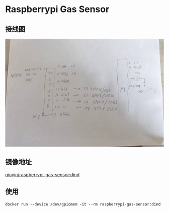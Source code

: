 # Raspberrypi Gas Sensor

## 接线图

<img src="images/wiring.jpg">

## 镜像地址

[qiuyin/raspberrypi-gas-sensor:dind](https://hub.docker.com/r/qiuyin/raspberrypi-gas-sensor)

## 使用

```
docker run --device /dev/gpiomem -it --rm raspberrypi-gas-sensor:dind
```